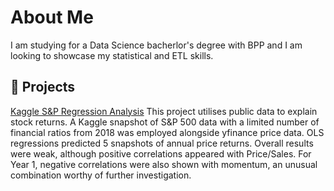 # About Me

I am studying for a Data Science bacherlor's degree with BPP and I am looking to showcase my statistical and ETL skills.


## 📌 Projects


[Kaggle S&P Regression Analysis](https://github.com/DataSci2025/KaggleStocks2018)
This project utilises public data to explain stock returns. A Kaggle snapshot of S&P 500 data with a limited number of financial ratios from 2018 was employed alongside yfinance price data. OLS regressions predicted 5 snapshots of annual price returns. Overall results were weak, although positive correlations appeared with Price/Sales. For Year 1, negative correlations were also shown with momentum, an unusual combination worthy of further investigation.



